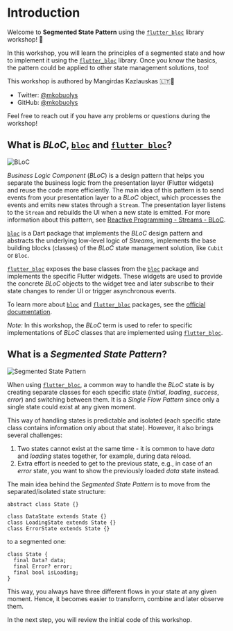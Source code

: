 # Introduction

Welcome to **Segmented State Pattern** using the [`flutter_bloc`](https://pub.dev/packages/flutter_bloc) library workshop! 👋

In this workshop, you will learn the principles of a segmented state and how to implement it using the [`flutter_bloc`](https://pub.dev/packages/flutter_bloc) library. Once you know the basics, the pattern could be applied to other state management solutions, too!

This workshop is authored by Mangirdas Kazlauskas 🇱🇹💙

- Twitter: [@mkobuolys](https://twitter.com/mkobuolys)
- GitHub: [@mkobuolys](https://github.com/mkobuolys)

Feel free to reach out if you have any problems or questions during the workshop!

## What is _BLoC_, [`bloc`](https://pub.dev/packages/bloc) and [`flutter_bloc`](https://pub.dev/packages/flutter_bloc)?

![BLoC](https://dartpad-ws-segmented-state.web.app/images/bloc.png)

_Business Logic Component_ (_BLoC_) is a design pattern that helps you separate the business logic from the presentation layer (Flutter widgets) and reuse the code more efficiently. The main idea of this pattern is to send events from your presentation layer to a _BLoC_ object, which processes the events and emits new states through a `Stream`. The presentation layer listens to the `Stream` and rebuilds the UI when a new state is emitted. For more information about this pattern, see [Reactive Programming - Streams - BLoC](https://www.didierboelens.com/2018/08/reactive-programming-streams-bloc/).

[`bloc`](https://pub.dev/packages/bloc) is a Dart package that implements the _BLoC_ design pattern and abstracts the underlying low-level logic of _Streams_, implements the base building blocks (classes) of the _BLoC_ state management solution, like `Cubit` or `Bloc`.

[`flutter_bloc`](https://pub.dev/packages/flutter_bloc) exposes the base classes from the [`bloc`](https://pub.dev/packages/bloc) package and implements the specific Flutter widgets. These widgets are used to provide the concrete _BLoC_ objects to the widget tree and later subscribe to their state changes to render UI or trigger asynchronous events.

To learn more about [`bloc`](https://pub.dev/packages/bloc) and [`flutter_bloc`](https://pub.dev/packages/flutter_bloc) packages, see the [official documentation](https://bloclibrary.dev).

_Note:_ In this workshop, the _BLoC_ term is used to refer to specific implementations of _BLoC_ classes that are implemented using [`flutter_bloc`](https://pub.dev/packages/flutter_bloc).

## What is a _Segmented State Pattern_?

![Segmented State Pattern](https://dartpad-ws-segmented-state.web.app/images/segmented_state_pattern.png)

When using [`flutter_bloc`](https://pub.dev/packages/flutter_bloc), a common way to handle the _BLoC_ state is by creating separate classes for each specific state (_initial_, _loading_, _success_, _error_) and switching between them. It is a _Single Flow Pattern_ since only a single state could exist at any given moment.

This way of handling states is predictable and isolated (each specific state class contains information only about that state). However, it also brings several challenges:

1. Two states cannot exist at the same time - it is common to have _data_ and _loading_ states together, for example, during data reload.
2. Extra effort is needed to get to the previous state, e.g., in case of an _error_ state, you want to show the previously loaded _data_ state instead.

The main idea behind the _Segmented State Pattern_ is to move from the separated/isolated state structure:

```
abstract class State {}

class DataState extends State {}
class LoadingState extends State {}
class ErrorState extends State {}
```

to a segmented one:

```
class State {
  final Data? data;
  final Error? error;
  final bool isLoading;
}
```

This way, you always have three different flows in your state at any given moment. Hence, it becomes easier to transform, combine and later observe them.

In the next step, you will review the initial code of this workshop.

<img alt="Google Analytics" src="https://www.google-analytics.com/collect?v=1&cid=1&t=pageview&ec=workshop&ea=open&dp=%3Fwebserver%3Dhttps%3A%2F%2Fdartpad-ws-segmented-state.web.app%23Step1&dt=introduction&tid=UA-226953365-1" style="width: 1px; height: 1px"/>
